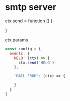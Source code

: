# smtp server

ctx.send = function () {

}

ctx.params
```js
const config = {
  events: {
    HELO: (ctx) => {
      ctx.send('HELO')
    },

    'MAIL FROM': (ctx) => {

    }
  }
}
```